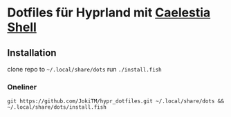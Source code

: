 # Dotfiles für Hyprland mit [Caelestia Shell](https://github.com/caelestia-dots/caelestia)
## Installation
clone repo to  ```~/.local/share/dots```
run ```./install.fish```

### Oneliner
```git https://github.com/JokiTM/hypr_dotfiles.git ~/.local/share/dots && ~/.local/share/dots/install.fish```
